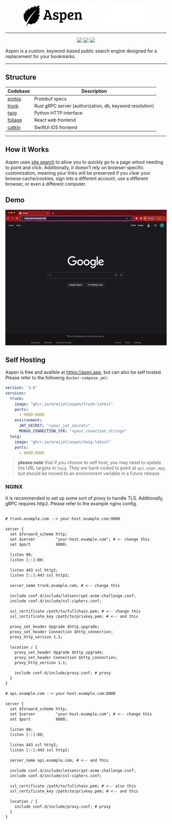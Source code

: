<p align="center">
  <img src="https://raw.githubusercontent.com/erwijet/aspen/master/assets/aspen.png#gh-light-mode-only" height=72 />
  <img src="https://raw.githubusercontent.com/erwijet/aspen/master/assets/aspen-white.png#gh-dark-mode-only" height=72 />
</p>

---

<p align="center">
  <img src="https://github.com/erwijet/aspen/actions/workflows/twig.yaml/badge.svg" />
  <img src="https://github.com/erwijet/aspen/actions/workflows/trunk.yaml/badge.svg" />
  <img src="https://vercelbadge.vercel.app/api/erwijet/aspen" />
</p>

Aspen is a custom, keyword-based public search engine designed for a replacement for your bookmarks.

---

## Structure

|Codebase|Description|
|---|---|
|[protos](/protos)|Protobuf specs|
|[trunk](/trunk)|Rust gRPC server (authorization, db, keyword resolution)|
|[twig](/twig)|Python HTTP interface|
|[foliage](/foliage)|React web frontend|
|[catkin](/catkin)|SwiftUI iOS frontend|
---

## How it Works

Aspen uses [site search](https://support.google.com/chrome/answer/95426?hl=en&co=GENIE.Platform%3DDesktop#:~:text=Add%2C%20edit%2C%20or%20remove%20site%20search%20shortcuts) to allow you to quickly go to a page witout needing to point and click. Additionally, it doesn't rely on browser-specific customization, meaning your links will be preserved if you clear your browse cache/cookies, sign into a different account, use a different browser, or even a different computer.

## Demo

![demo](assets/aspen_demo.gif)

## Self Hosting

Aspen is free and avalible at https://aspn.app, but can also be self hosted. Please refer to the following `docker-compose.yml`:

```yml
version: '3.8'
services:
  trunk:
    image: "ghcr.io/erwijet/aspen/trunk:latest"
    ports:
      - 9000:9000
    environment:
      JWT_SECRET: "<your_jwt_secret>"
      MONGO_CONNECTION_STR: "<your_conection_string>"
  twig:
    image: "ghcr.io/erwijet/aspen/twig:latest"
    ports:
      - 8000:8000
```

> **please note** that if you choose to self host, you may need to update the URL targets in `twig`. They are hard-coded to point at `api.aspn.app`, but should be moved to an environment variable in a future release.

### NGINX

It is recommended to set up some sort of proxy to handle TLS. Addtionally, gRPC requires http2. Please refer to the example nginx config.

```nginx

# trunk.example.com --> your-host.example.com:9000

server {
  set $forward_scheme http;
  set $server         "your-host.example.com"; # <- change this
  set $port           9000;

  listen 80;
  listen [::]:80;

  listen 443 ssl http2;
  listen [::]:443 ssl http2;

  server_name trunk.example.com; # <-- change this

  include conf.d/include/letsencrypt-acme-challenge.conf;
  include conf.d/include/ssl-ciphers.conf;

  ssl_certificate /path/to/fullchain.pem; # <-- change this
  ssl_certificate_key /path/to/privkey.pem; # <-- and this

  proxy_set_header Upgrade $http_upgrade;
  proxy_set_header Connection $http_connection;
  proxy_http_version 1.1;

  location / {
    proxy_set_header Upgrade $http_upgrade;
    proxy_set_header Connection $http_connection;
    proxy_http_version 1.1;

    include conf.d/include/proxy.conf; # proxy
  }
}

# api.example.com --> your-host.example.com:8000

server {
  set $forward_scheme http;
  set $server         "your-host.example.com"; # <-- change this
  set $port           8000;

  listen 80;
  listen [::]:80;

  listen 443 ssl http2;
  listen [::]:443 ssl http2;

  server_name api.example.com; # <-- and this

  include conf.d/include/letsencrypt-acme-challenge.conf;
  include conf.d/include/ssl-ciphers.conf;

  ssl_certificate /path/to/fullchain.pem; # <-- also this
  ssl_certificate_key /path/to/privkey.pem; # <-- and this

  location / {
    include conf.d/include/proxy.conf; # proxy
  }
}
```